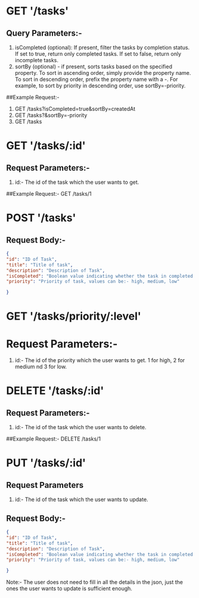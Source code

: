 # GET '/tasks'

## Query Parameters:-

  1) isCompleted (optional): If present, filter the tasks by completion status. If set to true, return only completed tasks. If set to false, return only incomplete tasks.
  2) sortBy (optional) - if present, sorts tasks based on the specified property. To sort in ascending order, simply provide the property name. To sort in descending order, prefix the property name with a -. For example, to sort by priority in descending order, use sortBy=-priority.

##Example Request:- 

1) GET /tasks?isCompleted=true&sortBy=createdAt  
2) GET /tasks?&sortBy=-priority
3) GET /tasks 

# GET '/tasks/:id'

## Request Parameters:-

1) id:- The id of the task which the user wants to get.

##Example Request:- GET /tasks/1

# POST '/tasks'

## Request Body:-

  ```json
{
  "id": "ID of Task",
  "title": "Title of task",
  "description": "Description of Task",
  "isCompleted": "Boolean value indicating whether the task in completed or not",
  "priority": "Priority of task, values can be:- high, medium, low"
  
}
```

# GET '/tasks/priority/:level'

# Request Parameters:-

1) id:- The id of the priority which the user wants to get. 1 for high, 2 for medium nd 3 for low.

# DELETE '/tasks/:id'

## Request Parameters:-

1) id:- The id of the task which the user wants to delete.

##Example Request:- DELETE /tasks/1

# PUT '/tasks/:id'

## Request Parameters

1) id:- The id of the task which the user wants to update.


## Request Body:-

  ```json
{
  "id": "ID of Task",
  "title": "Title of task",
  "description": "Description of Task",
  "isCompleted": "Boolean value indicating whether the task in completed or not",
  "priority": "Priority of task, values can be:- high, medium, low"
  
}
```
Note:- The user does not need to fill in all the details in the json, just the ones the user wants to update is sufficient enough.
  
  
